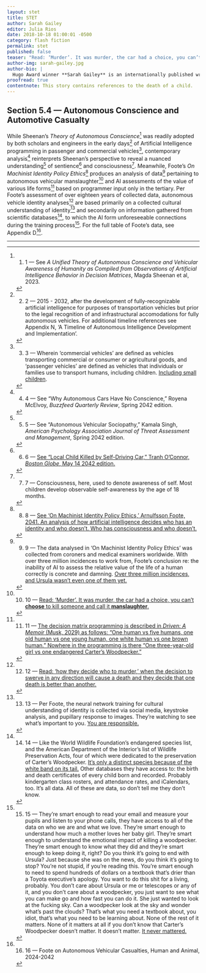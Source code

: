 ```yaml
---
layout: stet
title: STET
author: Sarah Gailey
editor: Julia Rios
date: 2018-10-18 01:00:01 -0500
category: flash fiction
permalink: stet
published: false
teaser: "Read: ‘Murder’. It was murder, the car had a choice, you can’t choose to kill someone and call it manslaughter."
author-img: sarah-gailey.jpg
author-bio: |
  Hugo Award winner **Sarah Gailey** is an internationally published writer of fiction and nonfiction. Their nonfiction has been published by _Mashable_ and the _Boston Globe_, and they are a regular contributor for _Tor.com_ and _The Barnes & Noble Sci-Fi & Fantasy Blog_. Their most recent fiction credits include _Fireside Magazine_, _Tor.com_, and _Uncanny Magazine_. Their debut novella, _River of Teeth_, was published in 2017 via Tor.com and was a 2018 Hugo and Nebula Award finalist. They have a novel forthcoming from Tor Books in Spring 2019. You can find links to their work at [sarahgailey.com](http://www.sarahgailey.com); find them on social media [@gaileyfrey](https://twitter.com/gaileyfrey).
proofread: true
contentnote: This story contains references to the death of a child.
---
```


## Section 5.4 — Autonomous Conscience and Automotive Casualty

While Sheenan’s _Theory of Autonomous Conscience_[^1] was readily adopted by both scholars and engineers in the early days[^2] of Artificial Intelligence programming in passenger and commercial vehicles[^3], contemporary analysis[^4] reinterprets Sheenan’s perspective to reveal a nuanced understanding[^5] of sentience[^6] and consciousness[^7]. Meanwhile, Foote’s _On Machinist Identity Policy Ethics_[^8] produces an analysis of data[^9] pertaining to autonomous vehicular manslaughter[^10] and AI assessments of the value of various life forms[^11] based on programmer input only in the tertiary. Per Foote’s assessment of over eighteen years of collected data, autonomous vehicle identity analyses[^12] are based primarily on a collected cultural understanding of identity[^13] and secondarily on information gathered from scientific databases[^14], to which the AI form unforeseeable connections during the training process[^15]. For the full table of Foote’s data, see Appendix D[^16].

----

[^1]: 1. 1 — See _A Unified Theory of Autonomous Conscience and Vehicular Awareness of Humanity as Compiled from Observations of Artificial Intelligence Behavior in Decision Matrices_, Magda Sheenan et al, 2023.

[^2]: 2. 2 — 2015 - 2032, after the development of fully-recognizable artificial intelligence for purposes of transportation vehicles but prior to the legal recognition of and infrastructural accomodations for fully autonomous vehicles. For additional timeline references see Appendix N, ‘A Timeline of Autonomous Intelligence Development and Implementation’.

[^3]: 3. 3 — Wherein ‘commercial vehicles’ are defined as vehicles transporting commercial or consumer or agricultural goods, and ‘passenger vehicles’ are defined as vehicles that individuals or families use to transport humans, including children. [Including small children](#three).

[^4]: 4. 4 — See “Why Autonomous Cars Have No Conscience,”  Royena McElvoy, _Buzzfeed Quarterly Review_, Spring 2042 edition.

[^5]: 5. 5 — See “Autonomous Vehicular Sociopathy,” Kamala Singh, _American Psychology Association Journal of Threat Assessment and Management_, Spring 2042 edition.

[^6]: 6. 6 — [See “Local Child Killed by Self-Driving Car,” Tranh O’Connor, _Boston Globe_, May 14 2042 edition.](#six)

[^7]: 7. 7 — Consciousness, here, used to denote awareness of self. Most children develop observable self-awareness by the age of 18 months.

[^8]: 8. 8 — [See ‘On Machinist Identity Policy Ethics,’ Arnulfsson Foote, 2041. An analysis of how artificial intelligence decides who has an identity and who doesn’t. Who has consciousness and who doesn’t.](#eight)

[^9]: 9. 9 — The data analysed in ‘On Machinist Identity Policy Ethics’ was collected from coroners and medical examiners worldwide. With over three million incidences to work from, Foote’s conclusion re: the inability of AI to assess the relative value of the life of a human correctly is concrete and damning. [Over three million incidences, and Ursula wasn’t even one of them yet.](#nine)

[^10]: 10. 10 — [Read: ‘Murder’. It was murder, the car had a choice, you can’t **choose** to kill someone and call it **manslaughter**.](#ten)

[^11]: 11. 11 — [The decision matrix programming is described in _Driven: A Memoir_ (Musk, 2029) as follows: “One human vs five humans, one old human vs one young human, one white human vs one brown human.” Nowhere in the programming is there “One three-year-old girl vs one endangered Carter’s Woodpecker.”](#eleven)

[^12]: 12. 12 — [Read: ‘how they decide who to murder,’ when the decision to swerve in any direction will cause a death and they decide that one death is better than another.](#twelve)

[^13]: 13. 13 — Per Foote, the neural network training for cultural understanding of identity is collected via social media, keystroke analysis, and pupillary response to images. They’re watching to see what’s important to you. [You are responsible.](#thirteen)

[^14]: 14. 14 — Like the World Wildlife Foundation’s endangered species list, and the American Department of the Interior’s list of Wildlife Preservation Acts, four of which were dedicated to the preservation of Carter’s Woodpecker. [It’s only a distinct species because of the white band on its tail.](#fourteen) Other databases they have access to: the birth and death certificates of every child born and recorded. Probably kindergarten class rosters, and attendance rates, and iCalendars, too. It’s all data. All of these are data, so don’t tell me they don’t know.

[^15]: 15. 15 — They’re smart enough to read your email and measure your pupils and listen to your phone calls, they have access to all of the data on who we are and what we love. They’re smart enough to understand how much a mother loves her baby girl. They’re smart enough to understand the emotional impact of killing a woodpecker. They’re smart enough to know what they did and they’re smart enough to keep doing it, right? Do you think it’s going to end with Ursula? Just because she was on the news, do you think it’s going to stop? You’re not stupid, if you’re reading this. You’re smart enough to need to spend hundreds of dollars on a textbook that’s drier than a Toyota executive’s apology. You want to do this shit for a living, probably. You don’t care about Ursula or me or telescopes or any of it, and you don’t care about a woodpecker, you just want to see what you can make go and how fast you can do it. She just wanted to look at the fucking sky. Can a woodpecker look at the sky and wonder what’s past the clouds? That’s what you need a textbook about, you idiot, that’s what you need to be learning about. None of the rest of it matters. None of it matters at all if you don’t know that Carter’s Woodpecker doesn’t matter. It doesn’t matter. [It never mattered.](#fifteen)

[^16]: 16. 16 — Foote on Autonomous Vehicular Casualties, Human and Animal, 2024-2042

